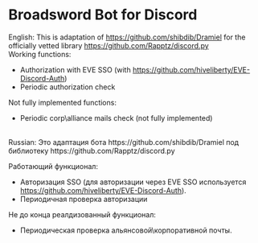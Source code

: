 # Broadsword Bot for Discord

English:
This is adaptation of https://github.com/shibdib/Dramiel for the officially vetted library https://github.com/Rapptz/discord.py <br/>
Working functions:<br/>
- Authorization with EVE SSO (with https://github.com/hiveliberty/EVE-Discord-Auth)
- Periodic authorization check

Not fully implemented functions:<br/>
- Periodic corp\alliance mails check (not fully implemented)
<br/>
Russian:
Это адаптация бота https://github.com/shibdib/Dramiel под библиотеку https://github.com/Rapptz/discord.py <br/>

Работающий функционал:<br/>
- Авторизация SSO (для авторизации через EVE SSO используется https://github.com/hiveliberty/EVE-Discord-Auth).
- Периодичная проверка авторизации

Не до конца реалдизованный функционал:<br/>
- Периодическая проверка альянсовой\корпоративной почты.
